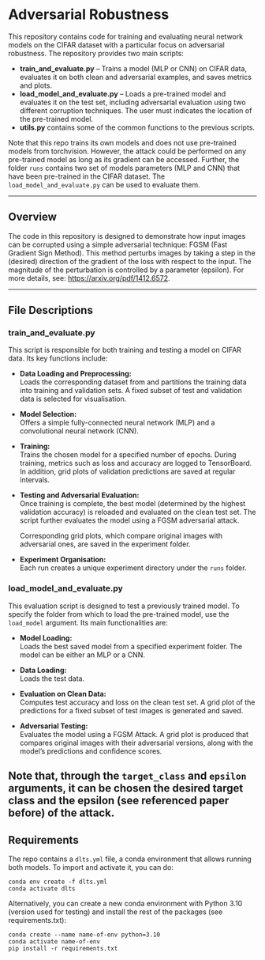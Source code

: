 # Adversarial Robustness

This repository contains code for training and evaluating neural network models on the CIFAR dataset with a particular focus on adversarial robustness. The repository provides two main scripts:

- **train_and_evaluate.py** – Trains a model (MLP or CNN) on CIFAR data, evaluates it on both clean and adversarial examples, and saves metrics and plots.
- **load_model_and_evaluate.py** – Loads a pre-trained model and evaluates it on the test set, including adversarial evaluation using two different corruption techniques. The user must indicates the location of the pre-trained model.
- **utils.py** contains some of the common functions to the previous scripts.

Note that this repo trains its own models and does not use pre-trained models from torchvision. However, the attack could be performed on any pre-trained model as long as its gradient can be accessed. Further, the folder `runs` contains two set of models parameters (MLP and CNN) that have been pre-trained in the CIFAR dataset. The `load_model_and_evaluate.py` can be used to evaluate them.

---

## Overview

The code in this repository is designed to demonstrate how input images can be corrupted using a simple adversarial technique: FGSM (Fast Gradient Sign Method).  This method perturbs images by taking a step in the (desired) direction of the gradient of the loss with respect to the input. The magnitude of the perturbation is controlled by a parameter (epsilon). For more details, see: https://arxiv.org/pdf/1412.6572.

---

## File Descriptions

### train_and_evaluate.py

This script is responsible for both training and testing a model on CIFAR data. Its key functions include:

- **Data Loading and Preprocessing:**  
  Loads the corresponding dataset from and partitions the training data into training and validation sets. A fixed subset of test and validation data is selected for visualisation.

- **Model Selection:**  
  Offers a simple fully-connected neural network (MLP) and a convolutional neural network (CNN).

- **Training:**  
  Trains the chosen model for a specified number of epochs. During training, metrics such as loss and accuracy are logged to TensorBoard. In addition, grid plots of validation predictions are saved at regular intervals.

- **Testing and Adversarial Evaluation:**  
  Once training is complete, the best model (determined by the highest validation accuracy) is reloaded and evaluated on the clean test set. The script further evaluates the model using a FGSM adversarial attack.
  
  Corresponding grid plots, which compare original images with adversarial ones, are saved in the experiment folder.

- **Experiment Organisation:**  
  Each run creates a unique experiment directory under the `runs` folder.

### load_model_and_evaluate.py

This evaluation script is designed to test a previously trained model. To specify the folder from which to load the pre-trained model, use the `load_model` argument. Its main functionalities are:

- **Model Loading:**  
  Loads the best saved model from a specified experiment folder. The model can be either an MLP or a CNN.

- **Data Loading:**  
  Loads the test data.

- **Evaluation on Clean Data:**  
  Computes test accuracy and loss on the clean test set. A grid plot of the predictions for a fixed subset of test images is generated and saved.

- **Adversarial Testing:**  
  Evaluates the model using a FGSM Attack. A grid plot is produced that compares original images with their adversarial versions, along with the model’s predictions and confidence scores.


Note that, through the `target_class` and `epsilon` arguments, it can be chosen the desired target class and the epsilon (see referenced paper before) of the attack.
---

## Requirements


The repo contains a `dlts.yml` file, a conda environment that allows running both models. To import and activate it, you can do:

```
conda env create -f dlts.yml
conda activate dlts
```

Alternatively, you can create a new conda environment with Python 3.10 (version used for testing) and install the rest of the packages (see requirements.txt):

```
conda create --name name-of-env python=3.10
conda activate name-of-env
pip install -r requirements.txt
```